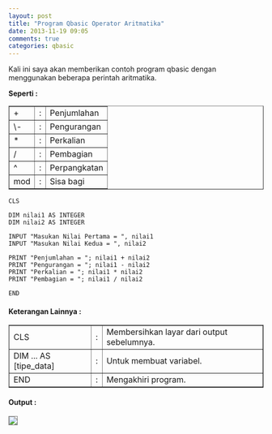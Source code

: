 ```yaml
---
layout: post
title: "Program Qbasic Operator Aritmatika"
date: 2013-11-19 09:05
comments: true
categories: qbasic
---
```


Kali ini saya akan memberikan contoh program qbasic dengan menggunakan beberapa perintah aritmatika.

<!-- more -->

<b>Seperti :</b>

<table border=1>
	<tr>
		<td>+</td>
		<td><center>:</center></td>
		<td>Penjumlahan</td>
	</tr>
	<tr>
		<td>\-</td>
		<td><center>:</center></td>
		<td>Pengurangan</td>
	</tr>
	<tr>
		<td>*</td>
		<td><center>:</center></td>
		<td>Perkalian</td>
	</tr>
	<tr>
		<td>/</td>
		<td><center>:</center></td>
		<td>Pembagian</td>
	</tr>
	<tr>
		<td>^</td>
		<td><center>:</center></td>
		<td>Perpangkatan</td>
	</tr>
	<tr>
		<td>mod</td>
		<td><center>:</center></td>
		<td>Sisa bagi</td>
	</tr>
</table>

<!-- more -->

```
CLS

DIM nilai1 AS INTEGER
DIM nilai2 AS INTEGER

INPUT "Masukan Nilai Pertama = ", nilai1
INPUT "Masukan Nilai Kedua = ", nilai2

PRINT "Penjumlahan = "; nilai1 + nilai2
PRINT "Pengurangan = "; nilai1 - nilai2
PRINT "Perkalian = "; nilai1 * nilai2
PRINT "Pembagian = "; nilai1 / nilai2

END
```

#### Keterangan Lainnya :
<table border=1>
	<tr>
		<td>CLS</td>
		<td>:</td>
		<td>Membersihkan layar dari output sebelumnya.</td>
	</tr>
	<tr>
		<td>DIM ... AS [tipe_data]</td>
		<td>:</td>
		<td>Untuk membuat variabel.</td>
	</tr>
	<tr>
		<td>END</td>
		<td>:</td>
		<td>Mengakhiri program.</td>
	</tr>
</table> 

#### Output :
<img src="{{root_url}}/images/blog/qbasic/qbasic-output2.png" style="border:1px solid grey">


